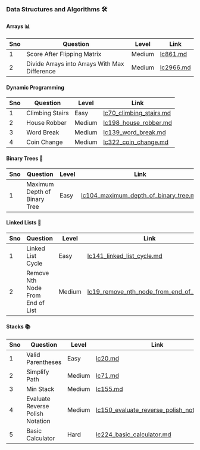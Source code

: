 ### Data Structures and Algorithms 🛠️

#### Arrays 📊

| Sno | Question                                         | Level  | Link                                                                                                 |
|-----|--------------------------------------------------|--------|------------------------------------------------------------------------------------------------------|
| 1   | Score After Flipping Matrix                     | Medium | [lc861.md](./arrays/lc861_score_after_flipping_matrix/lc861.md)                                      |
| 2   | Divide Arrays into Arrays With Max Difference   | Medium | [lc2966.md](./arrays/lc2966_divide_arrays_into_arrays_with_max_difference/lc2966.md)                |


#### Dynamic Programming

| Sno | Question                              | Level | Link                                                                                                     |
|-----|---------------------------------------|-------|----------------------------------------------------------------------------------------------------------|
| 1   | Climbing Stairs | Easy  | [lc70_climbing_stairs.md](./dynamic-programming/lc70_climbing_stairs/lc70_climbing_stairs.md) |
| 2   | House Robber | Medium  | [lc198_house_robber.md](./dynamic-programming/lc198_house_robber/lc198_house_robber.md) |
| 3   | Word Break | Medium  | [lc139_word_break.md](./dynamic-programming/lc139_word_break/lc139_word_break.md) |
| 4   | Coin Change | Medium  | [lc322_coin_change.md](./dynamic-programming/lc322_coin_change/lc322_coin_change.md) |

#### Binary Trees 🌳

| Sno | Question                              | Level | Link                                                                                                     |
|-----|---------------------------------------|-------|----------------------------------------------------------------------------------------------------------|
| 1   | Maximum Depth of Binary Tree         | Easy  | [lc104_maximum_depth_of_binary_tree.md](./binary-trees/lc104_maximum_depth_of_binary_tree/lc104_maximum_depth_of_binary_tree.md) |

#### Linked Lists 🔗

| Sno | Question                                    | Level  | Link                                                                                           |
|-----|---------------------------------------------|--------|------------------------------------------------------------------------------------------------|
| 1   | Linked List Cycle                           | Easy   | [lc141_linked_list_cycle.md](./linked-lists/lc141_linked_list_cycle/lc141_linked_list_cycle.md) |
| 2   | Remove Nth Node From End of List           | Medium | [lc19_remove_nth_node_from_end_of_list.md](./linked-lists/lc19_remove_nth_node_from_end_of_list/lc19_remove_nth_node_from_end_of_list.md) |

#### Stacks 📚

| Sno | Question                                      | Level  | Link                                                               |
|-----|-----------------------------------------------|--------|--------------------------------------------------------------------|
| 1   | Valid Parentheses                             | Easy   | [lc20.md](./stacks/lc20_valid_parantheses/lc20.md)                 |
| 2   | Simplify Path                                 | Medium | [lc71.md](./stacks/lc71_simplify_path/lc71.md)                     |
| 3   | Min Stack                                     | Medium | [lc155.md](./stacks/lc155_min_stack/lc155.md)                      |
| 4   | Evaluate Reverse Polish Notation              | Medium | [lc150_evaluate_reverse_polish_notation.md](./stacks/lc150_evaluate_reverse_polish_notation/lc150_evaluate_reverse_polish_notation.md) |
| 5   | Basic Calculator                              | Hard   | [lc224_basic_calculator.md](./stacks/lc224_basic_calculator/lc224_basic_calculator.md) |
